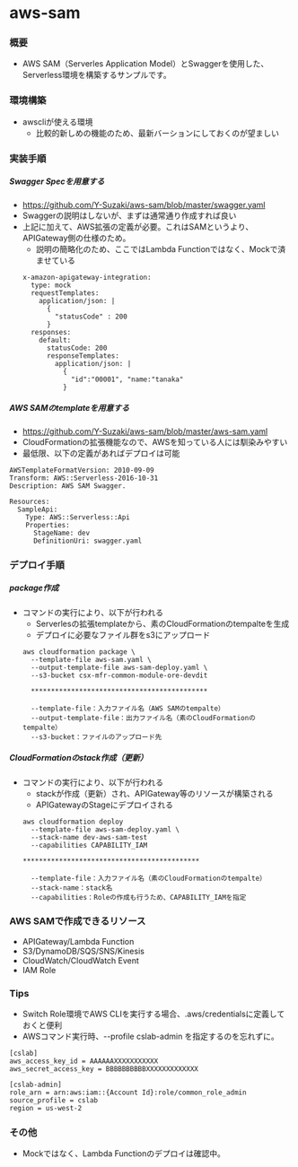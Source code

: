 # aws-sam
### 概要
* AWS SAM（Serverles Application Model）とSwaggerを使用した、Serverless環境を構築するサンプルです。

### 環境構築
* awscliが使える環境
    * 比較的新しめの機能のため、最新バーションにしておくのが望ましい
    
### 実装手順
##### Swagger Specを用意する
* https://github.com/Y-Suzaki/aws-sam/blob/master/swagger.yaml
* Swaggerの説明はしないが、まずは通常通り作成すれば良い
* 上記に加えて、AWS拡張の定義が必要。これはSAMというより、APIGateway側の仕様のため。
    * 説明の簡略化のため、ここではLambda Functionではなく、Mockで済ませている
    ```
    x-amazon-apigateway-integration:
      type: mock
      requestTemplates:
        application/json: |
          {
            "statusCode" : 200
          }
      responses:
        default:
          statusCode: 200
          responseTemplates:
            application/json: |
              {
                "id":"00001", "name:"tanaka"
              }
    ```
    
##### AWS SAMのtemplateを用意する
* https://github.com/Y-Suzaki/aws-sam/blob/master/aws-sam.yaml
* CloudFormationの拡張機能なので、AWSを知っている人には馴染みやすい
* 最低限、以下の定義があればデプロイは可能
```
AWSTemplateFormatVersion: 2010-09-09
Transform: AWS::Serverless-2016-10-31
Description: AWS SAM Swagger.

Resources:
  SampleApi:
    Type: AWS::Serverless::Api
    Properties:
      StageName: dev
      DefinitionUri: swagger.yaml
```

### デプロイ手順
##### package作成
* コマンドの実行により、以下が行われる
    * Serverlesの拡張templateから、素のCloudFormationのtempalteを生成
    * デプロイに必要なファイル群をs3にアップロード
    ```
    aws cloudformation package \
      --template-file aws-sam.yaml \
      --output-template-file aws-sam-deploy.yaml \
      --s3-bucket csx-mfr-common-module-ore-devdit
      
      ********************************************
      
      --template-file：入力ファイル名（AWS SAMのtempalte）
      --output-template-file：出力ファイル名（素のCloudFormationのtempalte）
      --s3-bucket：ファイルのアップロード先
    ```

##### CloudFormationのstack作成（更新）
* コマンドの実行により、以下が行われる
    * stackが作成（更新）され、APIGateway等のリソースが構築される
    * APIGatewayのStageにデプロイされる
    ```
    aws cloudformation deploy 
      --template-file aws-sam-deploy.yaml \
      --stack-name dev-aws-sam-test 
      --capabilities CAPABILITY_IAM
    
    ********************************************
    
      --template-file：入力ファイル名（素のCloudFormationのtempalte）
      --stack-name：stack名
      --capabilities：Roleの作成も行うため、CAPABILITY_IAMを指定
    ```
### AWS SAMで作成できるリソース
* APIGateway/Lambda Function
* S3/DynamoDB/SQS/SNS/Kinesis
* CloudWatch/CloudWatch Event
* IAM Role
### Tips
* Switch Role環境でAWS CLIを実行する場合、.aws/credentialsに定義しておくと便利
* AWSコマンド実行時、--profile cslab-admin を指定するのを忘れずに。
```
[cslab]
aws_access_key_id = AAAAAAXXXXXXXXXXX
aws_secret_access_key = BBBBBBBBBBXXXXXXXXXXXXX

[cslab-admin]
role_arn = arn:aws:iam::{Account Id}:role/common_role_admin
source_profile = cslab
region = us-west-2
```
### その他
* Mockではなく、Lambda Functionのデプロイは確認中。
